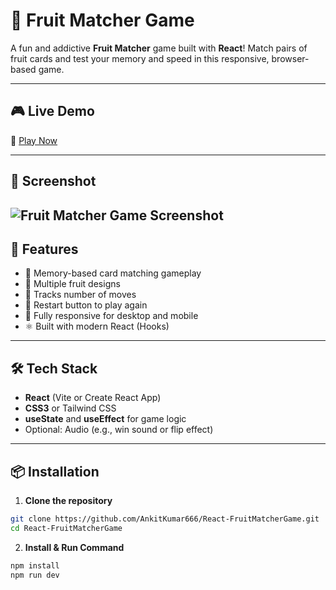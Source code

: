 # 🍓 Fruit Matcher Game

A fun and addictive **Fruit Matcher** game built with **React**! Match pairs of fruit cards and test your memory and speed in this responsive, browser-based game.

---

## 🎮 Live Demo

🔗 [Play Now](https://react-fruit-matcher-game.vercel.app/)

---

## 📸 Screenshot

![Fruit Matcher Game Screenshot](https://github.com/AnkitKumar666/React-FruitMatcherGame/blob/273da2a703f42604fd6c5ee9f29767864268b693/public/Fruit%20Matcher%20Game.png)
---

## 🚀 Features

- 🧠 Memory-based card matching gameplay
- 🍌 Multiple fruit designs
- 🎯 Tracks number of moves
- 🔁 Restart button to play again
- 📱 Fully responsive for desktop and mobile
- ⚛️ Built with modern React (Hooks)

---

## 🛠️ Tech Stack

- **React** (Vite or Create React App)
- **CSS3** or Tailwind CSS
- **useState** and **useEffect** for game logic
- Optional: Audio (e.g., win sound or flip effect)

---

## 📦 Installation

1. **Clone the repository**
```bash
git clone https://github.com/AnkitKumar666/React-FruitMatcherGame.git
cd React-FruitMatcherGame
```
2. **Install & Run Command**
```bash
npm install
npm run dev

   
